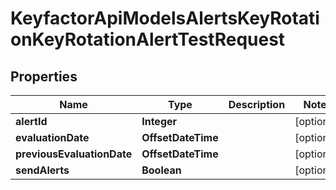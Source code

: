 

# KeyfactorApiModelsAlertsKeyRotationKeyRotationAlertTestRequest


## Properties

| Name | Type | Description | Notes |
|------------ | ------------- | ------------- | -------------|
|**alertId** | **Integer** |  |  [optional] |
|**evaluationDate** | **OffsetDateTime** |  |  [optional] |
|**previousEvaluationDate** | **OffsetDateTime** |  |  [optional] |
|**sendAlerts** | **Boolean** |  |  [optional] |




